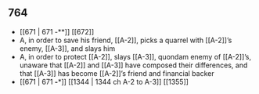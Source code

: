 ## 764
- [[671 | 671 -**]] [[672]] 
- A, in order to save his friend, [[A-2]], picks a quarrel with [[A-2]]’s enemy, [[A-3]], and slays him
- A, in order to protect [[A-2]], slays [[A-3]], quondam enemy of [[A-2]]’s, unaware that [[A-2]] and [[A-3]] have composed their differences, and that [[A-3]] has become [[A-2]]’s friend and financial backer
- [[671 | 671 **-***]] [[1344 | 1344 ch A-2 to A-3]] [[1355]] 

